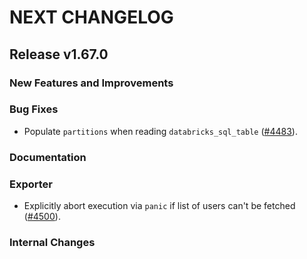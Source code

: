 # NEXT CHANGELOG

## Release v1.67.0

### New Features and Improvements

### Bug Fixes

 * Populate `partitions` when reading `databricks_sql_table` ([#4483](https://github.com/databricks/terraform-provider-databricks/pull/4483)).

### Documentation

### Exporter

 * Explicitly abort execution via `panic` if list of users can't be fetched ([#4500](https://github.com/databricks/terraform-provider-databricks/pull/4500)).

### Internal Changes
